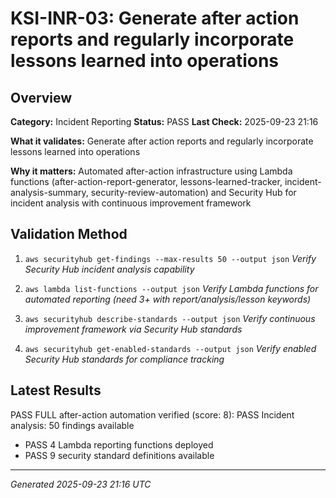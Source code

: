 # KSI-INR-03: Generate after action reports and regularly incorporate lessons learned into operations

## Overview

**Category:** Incident Reporting
**Status:** PASS
**Last Check:** 2025-09-23 21:16

**What it validates:** Generate after action reports and regularly incorporate lessons learned into operations

**Why it matters:** Automated after-action infrastructure using Lambda functions (after-action-report-generator, lessons-learned-tracker, incident-analysis-summary, security-review-automation) and Security Hub for incident analysis with continuous improvement framework

## Validation Method

1. `aws securityhub get-findings --max-results 50 --output json`
   *Verify Security Hub incident analysis capability*

2. `aws lambda list-functions --output json`
   *Verify Lambda functions for automated reporting (need 3+ with report/analysis/lesson keywords)*

3. `aws securityhub describe-standards --output json`
   *Verify continuous improvement framework via Security Hub standards*

4. `aws securityhub get-enabled-standards --output json`
   *Verify enabled Security Hub standards for compliance tracking*

## Latest Results

PASS FULL after-action automation verified (score: 8): PASS Incident analysis: 50 findings available
- PASS 4 Lambda reporting functions deployed
- PASS 9 security standard definitions available

---
*Generated 2025-09-23 21:16 UTC*